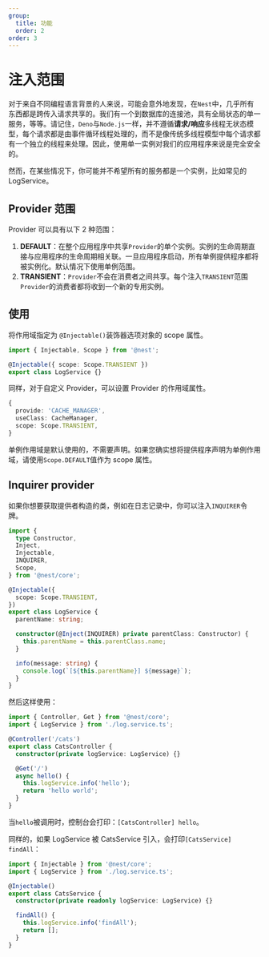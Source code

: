 ```yaml
---
group:
  title: 功能
  order: 2
order: 3
---
```


# 注入范围

对于来自不同编程语言背景的人来说，可能会意外地发现，在`Nest`中，几乎所有东西都是跨传入请求共享的。我们有一个到数据库的连接池，具有全局状态的单一服务，等等。请记住，`Deno`与`Node.js`一样，并不遵循**请求/响应**多线程无状态模型，每个请求都是由事件循环线程处理的，而不是像传统多线程模型中每个请求都有一个独立的线程来处理。因此，使用单一实例对我们的应用程序来说是完全安全的。

然而，在某些情况下，你可能并不希望所有的服务都是一个实例，比如常见的 LogService。

## Provider 范围

Provider 可以具有以下 2 种范围：

1. **DEFAULT**：在整个应用程序中共享`Provider`的单个实例。实例的生命周期直接与应用程序的生命周期相关联。一旦应用程序启动，所有单例提供程序都将被实例化。默认情况下使用单例范围。
2. **TRANSIENT**：`Provider`不会在消费者之间共享。每个注入`TRANSIENT`范围`Provider`的消费者都将收到一个新的专用实例。

## 使用

将作用域指定为 `@Injectable()`装饰器选项对象的 scope 属性。

```typescript
import { Injectable, Scope } from '@nest';

@Injectable({ scope: Scope.TRANSIENT })
export class LogService {}
```

同样，对于自定义 Provider，可以设置 Provider 的作用域属性。

```typescript
{
  provide: 'CACHE_MANAGER',
  useClass: CacheManager,
  scope: Scope.TRANSIENT,
}
```

单例作用域是默认使用的，不需要声明。如果您确实想将提供程序声明为单例作用域，请使用`Scope.DEFAULT`值作为 scope 属性。

## Inquirer provider

如果你想要获取提供者构造的类，例如在日志记录中，你可以注入`INQUIRER`令牌。

```typescript
import {
  type Constructor,
  Inject,
  Injectable,
  INQUIRER,
  Scope,
} from '@nest/core';

@Injectable({
  scope: Scope.TRANSIENT,
})
export class LogService {
  parentName: string;

  constructor(@Inject(INQUIRER) private parentClass: Constructor) {
    this.parentName = this.parentClass.name;
  }

  info(message: string) {
    console.log(`[${this.parentName}] ${message}`);
  }
}
```

然后这样使用：

```typescript
import { Controller, Get } from '@nest/core';
import { LogService } from './log.service.ts';

@Controller('/cats')
export class CatsController {
  constructor(private logService: LogService) {}

  @Get('/')
  async hello() {
    this.logService.info('hello');
    return 'hello world';
  }
}
```

当`hello`被调用时，控制台会打印：`[CatsController] hello`。

同样的，如果 LogService 被 CatsService 引入，会打印`[CatsService] findAll`：

```typescript
import { Injectable } from '@nest/core';
import { LogService } from './log.service.ts';

@Injectable()
export class CatsService {
  constructor(private readonly logService: LogService) {}

  findAll() {
    this.logService.info('findAll');
    return [];
  }
}
```
